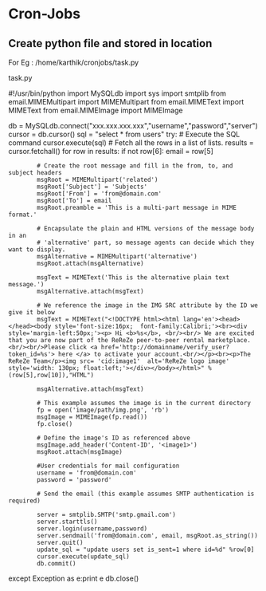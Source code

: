 Cron-Jobs
=========

Create python file and stored in location
-----------------------------------------

For Eg : /home/karthik/cronjobs/task.py

task.py

#!/usr/bin/python
import MySQLdb
import sys
import smtplib
from email.MIMEMultipart import MIMEMultipart
from email.MIMEText import MIMEText
from email.MIMEImage import MIMEImage

db = MySQLdb.connect("xxx.xxx.xxx.xxx","username","password","server")
cursor = db.cursor()
sql = "select * from users"
try:
	# Execute the SQL command
	cursor.execute(sql)
	# Fetch all the rows in a list of lists.
	results = cursor.fetchall()
	for row in results:
		if not row[6]:
			email = row[5]
			
			# Create the root message and fill in the from, to, and subject headers
			msgRoot = MIMEMultipart('related')
			msgRoot['Subject'] = 'Subjects'
			msgRoot['From'] = 'from@domain.com'
			msgRoot['To'] = email
			msgRoot.preamble = 'This is a multi-part message in MIME format.'

			# Encapsulate the plain and HTML versions of the message body in an
			# 'alternative' part, so message agents can decide which they want to display.
			msgAlternative = MIMEMultipart('alternative')
			msgRoot.attach(msgAlternative)

			msgText = MIMEText('This is the alternative plain text message.')
			msgAlternative.attach(msgText)

			# We reference the image in the IMG SRC attribute by the ID we give it below
			msgText = MIMEText("<!DOCTYPE html><html lang='en'><head></head><body style='font-size:16px;  font-family:Calibri;'><br><div style='margin-left:50px;'><p> Hi <b>%s</b>, <br/><br/> We are excited that you are now part of the ReReZe peer-to-peer rental marketplace. <br/><br/>Please click <a href='http://domainname/verify_user?token_id=%s'> here </a> to activate your account.<br/></p><br><p>The ReReZe Team</p><img src= 'cid:image1'  alt='ReReZe logo image' style='width: 130px; float:left;'></div></body></html>" %(row[5],row[10]),"HTML")
			
			msgAlternative.attach(msgText)

			# This example assumes the image is in the current directory
			fp = open('image/path/img.png', 'rb')
			msgImage = MIMEImage(fp.read())
			fp.close()

			# Define the image's ID as referenced above
			msgImage.add_header('Content-ID', '<image1>')
			msgRoot.attach(msgImage)

			#User credentials for mail configuration
			username = 'from@domain.com'  
			password = 'password'

			# Send the email (this example assumes SMTP authentication is required)

			server = smtplib.SMTP('smtp.gmail.com')  
			server.starttls()  
			server.login(username,password)  
			server.sendmail('from@domain.com', email, msgRoot.as_string())  
			server.quit()
			update_sql = "update users set is_sent=1 where id=%d" %row[0]
			cursor.execute(update_sql)
			db.commit()
except Exception as e:print e
db.close()
